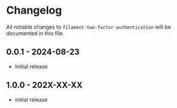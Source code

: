 # Changelog

All notable changes to `filament-two-factor-authentication` will be documented in this file.

## 0.0.1 - 2024-08-23

- Initial release

## 1.0.0 - 202X-XX-XX

- initial release
